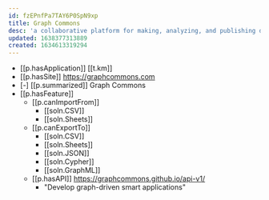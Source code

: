 ```yaml
---
id: fzEPnfPa7TAY6P0SpN9xp
title: Graph Commons
desc: 'a collaborative platform for making, analyzing, and publishing data-networks.'
updated: 1638377313889
created: 1634613319294
---
```



- [[p.hasApplication]] [[t.km]]
- [[p.hasSite]] https://graphcommons.com
- [-]  [[p.summarized]] Graph Commons    
- [[p.hasFeature]]
  - [[p.canImportFrom]]
    - [[soln.CSV]]
    - [[soln.Sheets]]
  - [[p.canExportTo]]
    - [[soln.CSV]]
    - [[soln.Sheets]]
    - [[soln.JSON]]
    - [[soln.Cypher]]
    - [[soln.GraphML]]
  - [[p.hasAPI]] https://graphcommons.github.io/api-v1/
    - "Develop graph-driven smart applications"


